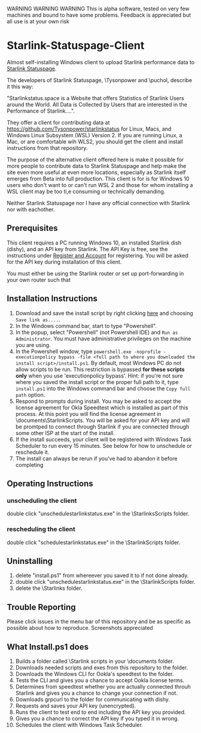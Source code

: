 WARNING   WARNING WARNING This is alpha software, tested on very few machines and bound to have some problems. Feedback is appreciated but all use is at your own risk

# Starlink-Statuspage-Client

Almost self-installing Windows client to upload Starlink performance data to [Starlink Statuspage](https://Starlinkstatus.space).

The developers of Starlink Statuspage, \Tysonpower and \puchol, describe it this way:

"Starlinkstatus.space is a Website that offers Statistics of Starlink Users around the World. All Data is Collected by Users that are interested in the Performance of Starlink....".

They offer a client for contributing data at https://github.com/Tysonpower/starlinkstatus for Linux, Macs, and Windows Linux Subsystem (WSL) Version 2. If you are running Linux, a Mac, or are comfortable wih WLS2, you should get the client and install instructions from that repository.

The purpose of the alternative client offered here is make it possible for more people to contribute data to Starlink Statuspage and help make the site even more useful at even more locations, especially as Starlink itself emerges from Beta into full production. This client is for  is for Windows 10 users who don't want to or can't run WSL 2 and those for whom installing a WSL client may be too ti,e consuming or technically demanding.

Neither Starlink Statuspage nor I have any official connection with Starlink nor with eachother.

## Prerequisites

This client requires a PC running Windows 10, an installed Starlink dish (dishy), and an API key from Starlink. The API Key is free, see the instructions under [Register and Account]( https://github.com/Tysonpower/starlinkstatus) for registering. You will be asked for the API key during installation of this client.

You must either be using the Starlink router or set up port-forwarding in your own router such that 

## Installation Instructions

1. Download and save the install script by right clicking [here](https://github.com/tevslin/Starlink-Statuspage-Clients/raw/main/Install.ps1) and choosing `Save link as....`.
2. In the Windows command bar, start to type "Powershell".
3. In the popup, select "Powershell" (not Powershell IDE) and `Run as Administrator`. You must have administrative privileges on the machine you are using.
4. In the Powershell window, type `powershell.exe -noprofile -executionpolicy bypass -file <full path to where you downloaded the install script>/install.ps1`. By default, most Windows PC do not allow scripts to be run. This restriction is bypassed **for these scripts only** when you use 'executionpolicy bypass'. Hint: if you're not sure where you saved the install script or the proper full path to it, type `install.ps1` into the Windows command bar and choose the `Copy full path` option.
5. Respond to prompts during install. You may be asked to accept the license agreement for Okla Speedtest which is installed as part of this process. At this point you will find the license agreement in \documents\StarlinkScripts. You will be asked for your API key and will be promtped to connect through Starlink if you are connected through some other ISP at the start of the install.
6. If the install succeeds, your client will be registered with Windows Task Scheduler to run every 15 minutes. See below for how to unschedule or reschedule it.
7. The install can always be rerun if you've had to abandon it before completing

## Operating Instructions

### unscheduling the client
double click "unschedulestarlinkstatus.exe" in the \StarlinksScripts folder.

### rescheduling the client
double click "schedulestarlinkstatus.exe" in the \StarlinkScripts folder.

## Uninstalling

1. delete "install.ps1" from whereever you saved it to if not done already.
2. double click "unschedulestarlinkstatus.exe" in the \StarlinkScripts folder.
3. delete the \Starlinks folder.

## Trouble Reporting

Please click issues in the menu bar of this repository and be as specific as possible about how to reproduce. Screenshots appreciated

## What Install.ps1 does

1. Builds a folder called \Starlink scripts in your \documents folder.
2. Downloads needed scripts and exes from this repository to the folder.
3. Downloads the Windows CLI for Ookla's speedtest to the folder.
4. Tests the CLI and gives you a chance to accept Ookla license terms.
5. Determines from speedtest whether you are actually connected throuh Starlink and gives you a chance to change your connection if not.
6. Downloads grpcurl to the folder for communicating with dishy.
7. Requests and saves your API key (unencrypted).
8. Runs the client to test end to end including the API key you provided.
9. Gives you a chance to correct the API key if you typed it in wrong.
10. Schedules the client with Windows Task Scheduler.






